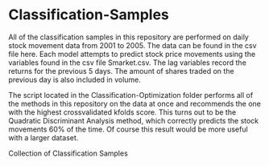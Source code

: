 Classification-Samples
======================

All of the classification samples in this repository are performed on daily stock movement data from 2001 to 2005.
The data can be found in the csv file here. Each model attempts to predict stock price movements using the variables found in the csv file Smarket.csv. The lag variables record the returns for the previous 5 days. The amount of shares traded on the previous day is also included in volume. 

The script located in the Classification-Optimization folder performs all of the methods in this repository on the data at once and recommends the one with the highest crossvalidated kfolds score. This turns out to be the Quadratic Discriminant Analysis method, which correctly predicts the stock movements 60% of the time. Of course this result would be more useful with a larger dataset.



Collection of Classification Samples
